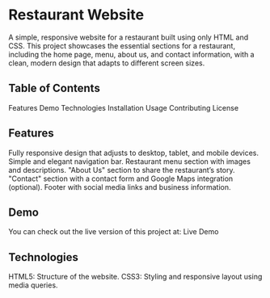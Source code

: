 # Restaurant Website
A simple, responsive website for a restaurant built using only HTML and CSS. This project showcases the essential sections for a restaurant, including the home page, menu, about us, and contact information, with a clean, modern design that adapts to different screen sizes.

## Table of Contents
Features
Demo
Technologies
Installation
Usage
Contributing
License
## Features
Fully responsive design that adjusts to desktop, tablet, and mobile devices.
Simple and elegant navigation bar.
Restaurant menu section with images and descriptions.
"About Us" section to share the restaurant’s story.
"Contact" section with a contact form and Google Maps integration (optional).
Footer with social media links and business information.
## Demo
You can check out the live version of this project at: Live Demo

## Technologies
HTML5: Structure of the website.
CSS3: Styling and responsive layout using media queries.
